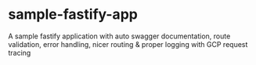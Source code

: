 # sample-fastify-app
A sample fastify application with auto swagger documentation, route validation, error handling, nicer routing &amp; proper logging with GCP request tracing
